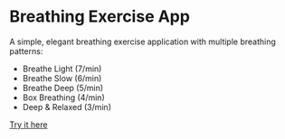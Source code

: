 # Breathing Exercise App

A simple, elegant breathing exercise application with multiple breathing patterns:
- Breathe Light (7/min)
- Breathe Slow (6/min)
- Breathe Deep (5/min)
- Box Breathing (4/min)
- Deep & Relaxed (3/min)

[Try it here](https://yourusername.github.io/repo-name) 